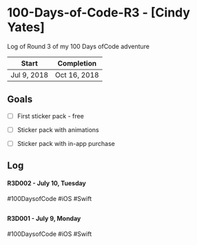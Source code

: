 # 100-Days-of-Code-R3 - [Cindy Yates]
Log of Round 3 of my 100 Days ofCode adventure

 Start | Completion
 --- | --- 
 Jul 9, 2018 | Oct 16, 2018 


## Goals

- [ ] First sticker pack - free
- [ ] Sticker pack with animations
- [ ] Sticker pack with in-app purchase


## Log

#### R3D002 - July 10, Tuesday
#100DaysofCode #iOS #Swift

## 

#### R3D001 - July 9, Monday
#100DaysofCode #iOS #Swift

## 


